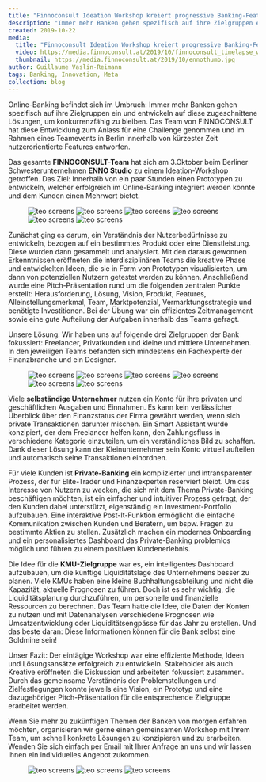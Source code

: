 ```yaml
---
title: "Finnoconsult Ideation Workshop kreiert progressive Banking-Features"
description: "Immer mehr Banken gehen spezifisch auf ihre Zielgruppen ein und entwickeln auf diese zugeschnittene Lösungen, um konkurrenzfähig zu bleiben."
created: 2019-10-22
media:
  title: "Finnoconsult Ideation Workshop kreiert progressive Banking-Features"
  video: https://media.finnoconsult.at/2019/10/finnoconsult_timelapse_with_title_03.mp4
  thumbnail: https://media.finnoconsult.at/2019/10/ennothumb.jpg
author: Guillaume Vaslin-Reimann
tags: Banking, Innovation, Meta
collection: blog
---
```


Online-Banking befindet sich im Umbruch: Immer mehr Banken gehen spezifisch auf ihre Zielgruppen ein und entwickeln auf diese zugeschnittene Lösungen, um konkurrenzfähig zu bleiben. Das Team von FINNOCONSULT hat diese Entwicklung zum Anlass für eine Challenge genommen und im Rahmen eines Teamevents in Berlin innerhalb von kürzester Zeit nutzerorientierte Features entworfen.

Das gesamte __FINNOCONSULT-Team__ hat sich am 3.Oktober beim Berliner Schwesterunternehmen __ENNO Studio__ zu einem Ideation-Workshop getroffen. Das Ziel: Innerhalb von ein paar Stunden einen Prototypen zu entwickeln, welcher erfolgreich im Online-Banking integriert werden könnte und dem Kunden einen Mehrwert bietet.

<figure class="mozaik">
  <img src="https://media.finnoconsult.at/2019/10/enno04.jpg" alt="teo screens">
  <img src="https://media.finnoconsult.at/2019/10/enno06.jpg" alt="teo screens">
  <img src="https://media.finnoconsult.at/2019/10/enno07.jpg" alt="teo screens" class="notcentered">
  <img src="https://media.finnoconsult.at/2019/10/enno08.jpg" alt="teo screens">
  <img src="https://media.finnoconsult.at/2019/10/enno10.jpg" alt="teo screens" class="notcentered">
  <img src="https://media.finnoconsult.at/2019/10/enno12.jpg" alt="teo screens" class="notcentered">
</figure>


Zunächst ging es darum, ein Verständnis der Nutzerbedürfnisse zu entwickeln, bezogen auf ein bestimmtes Produkt oder eine Dienstleistung. Diese wurden dann gesammelt und analysiert. Mit den daraus gewonnen Erkenntnissen eröffneten die interdisziplinären Teams die kreative Phase und entwickelten Ideen, die sie in Form von Prototypen visualisierten, um dann von potenziellen Nutzern getestet werden zu können. Anschließend wurde eine Pitch-Präsentation rund um die folgenden zentralen Punkte erstellt: Herausforderung, Lösung, Vision, Produkt, Features, Alleinstellungsmerkmal, Team, Marktpotenzial, Vermarktungsstrategie und benötigte Investitionen. Bei der Übung war ein effizientes Zeitmanagement sowie eine gute Aufteilung der Aufgaben innerhalb des Teams gefragt.

Unsere Lösung: Wir haben uns auf folgende drei Zielgruppen der Bank fokussiert: Freelancer, Privatkunden und kleine und mittlere Unternehmen. In den jeweiligen Teams befanden sich mindestens ein Fachexperte der Finanzbranche und ein Designer.


<figure class="mozaik">
  <img src="https://media.finnoconsult.at/2019/10/enno15.jpg" alt="teo screens" class="notcentered">
  <img src="https://media.finnoconsult.at/2019/10/enno16.jpg" alt="teo screens" class="notcentered">
  <img src="https://media.finnoconsult.at/2019/10/enno17.jpg" alt="teo screens">
  <img src="https://media.finnoconsult.at/2019/10/enno18.jpg" alt="teo screens">
  <img src="https://media.finnoconsult.at/2019/10/enno19.jpg" alt="teo screens" class="notcentered">
  <img src="https://media.finnoconsult.at/2019/10/enno21.jpg" alt="teo screens">
</figure>

Viele __selbständige Unternehmer__ nutzen ein Konto für ihre privaten und geschäftlichen Ausgaben und Einnahmen. Es kann kein verlässlicher Überblick über den Finanzstatus der Firma gewährt werden, wenn sich private Transaktionen darunter mischen. Ein Smart Assistant wurde konzipiert, der dem Freelancer helfen kann, den Zahlungsfluss in verschiedene Kategorie einzuteilen, um ein verständliches Bild zu schaffen. Dank dieser Lösung kann der Kleinunternehmer sein Konto virtuell aufteilen und automatisch seine Transaktionen einordnen.

Für viele Kunden ist __Private-Banking__ ein komplizierter und intransparenter Prozess, der für Elite-Trader und Finanzexperten reserviert bleibt. Um das Interesse von Nutzern zu wecken, die sich mit dem Thema Private-Banking beschäftigen möchten, ist ein einfacher und intuitiver Prozess gefragt, der den Kunden dabei unterstützt, eigenständig ein Investment-Portfolio aufzubauen. Eine interaktive Post-It-Funktion ermöglicht die einfache Kommunikation zwischen Kunden und Beratern, um bspw. Fragen zu bestimmte Aktien zu stellen. Zusätzlich machen ein modernes Onboarding und ein personalisiertes Dashboard das Private-Banking problemlos möglich und führen zu einem positiven Kundenerlebnis.

Die Idee für die __KMU-Zielgruppe__ war es, ein intelligentes Dashboard aufzubauen, um die künftige Liquiditätslage des Unternehmens besser zu planen. Viele KMUs haben eine kleine Buchhaltungsabteilung und nicht die Kapazität, aktuelle Prognosen zu führen. Doch ist es sehr wichtig, die Liquiditätsplanung durchzuführen, um personelle und finanzielle Ressourcen zu berechnen. Das Team hatte die Idee, die Daten der Konten zu nutzen und mit Datenanalysen verschiedene Prognosen wie Umsatzentwicklung oder Liquiditätsengpässe für das Jahr zu erstellen. Und das beste daran: Diese Informationen können für die Bank selbst eine Goldmine sein!


Unser Fazit: Der eintägige Workshop war eine effiziente Methode, Ideen und Lösungsansätze erfolgreich zu entwickeln. Stakeholder als auch Kreative eröffneten die Diskussion und arbeiteten fokussiert zusammen. Durch das gemeinsame Verständnis der Problemstellungen und Zielfestlegungen konnte jeweils eine Vision, ein Prototyp und eine dazugehöriger Pitch-Präsentation für die entsprechende Zielgruppe erarbeitet werden.

Wenn Sie mehr zu zukünftigen Themen der Banken von morgen erfahren möchten, organisieren wir gerne einen gemeinsamen Workshop mit Ihrem Team, um schnell konkrete Lösungen zu konzipieren und zu erarbeiten. Wenden Sie sich einfach per Email mit Ihrer Anfrage an uns und wir lassen Ihnen ein individuelles Angebot zukommen.



<figure class="mozaik mozaik-portrait">
  <img src="https://media.finnoconsult.at/2019/10/ennop22.jpg" alt="teo screens">
  <img src="https://media.finnoconsult.at/2019/10/ennop13.jpg" alt="teo screens">
  <img src="https://media.finnoconsult.at/2019/10/ennop14.jpg" alt="teo screens">
</figure>
